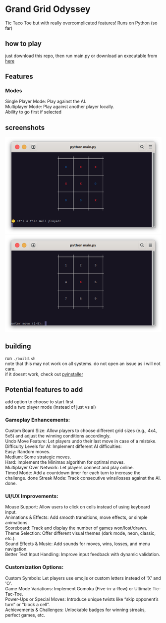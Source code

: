 # Grand Grid Odyssey
Tic Taco Toe but with really overcomplicated features!
Runs on Python (so far)

## how to play
just download this repo, then run main.py or download an executable from [here](https://github.com/ellipticobj/TicTacToe/releases/tag/v0.0.0)
## Features

### Modes
Single Player Mode: Play against the AI.  
Multiplayer Mode: Play against another player locally.  
    Ability to go first if selected


## screenshots
![tie](images/tie.png)
![newgame](images/newgame.png)

## building
run ```./build.sh```  
note that this may not work on all systems. do not open an issue as i will not care.  
if it doesnt work, check out [pyinstaller](https://pyinstaller.org/en/stable/)

## Potential features to add
add option to choose to start first  
add a two player mode (instead of just vs ai)

### Gameplay Enhancements:
Custom Board Size: Allow players to choose different grid sizes (e.g., 4x4, 5x5) and adjust the winning conditions accordingly.  
Undo Move Feature: Let players undo their last move in case of a mistake.  
Difficulty Levels for AI: Implement different AI difficulties:  
  Easy: Random moves.  
  Medium: Some strategic moves.  
  Hard: Implement the Minimax algorithm for optimal moves.  
Multiplayer Over Network: Let players connect and play online.  
Timed Mode: Add a countdown timer for each turn to increase the challenge.  done
Streak Mode: Track consecutive wins/losses against the AI.  done.
### UI/UX Improvements:
Mouse Support: Allow users to click on cells instead of using keyboard input.  
Animations & Effects: Add smooth transitions, move effects, or simple animations.  
Scoreboard: Track and display the number of games won/lost/drawn.  
Theme Selection: Offer different visual themes (dark mode, neon, classic, etc.).  
Sound Effects & Music: Add sounds for moves, wins, losses, and menu navigation.  
Better Text Input Handling: Improve input feedback with dynamic validation.  
### Customization Options:
Custom Symbols: Let players use emojis or custom letters instead of 'X' and 'O'.  
Game Mode Variations: Implement Gomoku (Five-in-a-Row) or Ultimate Tic-Tac-Toe.  
Power-Ups or Special Moves: Introduce unique twists like “skip opponent’s turn” or “block a cell”.  
Achievements & Challenges: Unlockable badges for winning streaks, perfect games, etc.  


